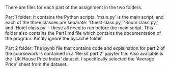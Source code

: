 There are files for each part of the assignment in the two folders.


Part 1 folder: It contains the Python scripts: 'main.py' is the main script, and each of the three classes are separate: 'Guest class.py,' 'Room class.py,' and 'Hotel class.py' - these all need to run before the main script. This folder also contains the Part1.md file which contains the documentation of the program. Kindly ignore the pycache folder.
 

Part 2 folder: The ipynb file that contains code and explaination for part 2 of the coursework is contained in a 'Re-sit part 2' jupyter file. Also available is the 'UK House Price Index' dataset. I specifically selected the 'Average Price' sheet from the dataset.

